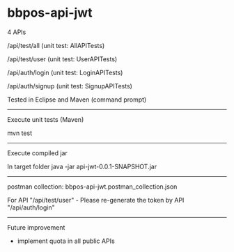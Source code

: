 # bbpos-api-jwt

4 APIs

/api/test/all (unit test: AllAPITests)

/api/test/user (unit test: UserAPITests)

/api/auth/login (unit test: LoginAPITests)

/api/auth/signup (unit test: SignupAPITests)

Tested in Eclipse and Maven (command prompt)

--------------------------------------------
Execute unit tests (Maven)

mvn test

--------------------------------------------
Execute compiled jar

In target folder
java -jar api-jwt-0.0.1-SNAPSHOT.jar

--------------------------------------------

postman collection: bbpos-api-jwt.postman_collection.json

For API "/api/test/user" - Please re-generate the token by API "/api/auth/login"

--------------------------------------------

Future improvement

- implement quota in all public APIs
